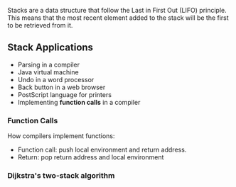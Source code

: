 Stacks are a data structure that follow the Last in First Out (LIFO) principle. This means that the most recent element added to the stack will be the first to be retrieved from it. 
## Stack Applications
* Parsing in a compiler
* Java virtual machine
* Undo in a word processor
* Back button in a web browser
* PostScript language for printers
* Implementing **function calls** in a compiler

### Function Calls
How compilers implement functions:
* Function call: push local environment and return address.
* Return: pop return address and local environment

### Dijkstra's two-stack algorithm
